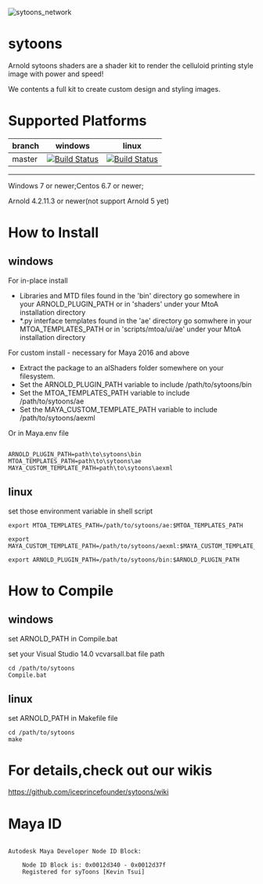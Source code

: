 
![sytoons_network](https://user-images.githubusercontent.com/16664056/50583144-8fb4ea80-0ea2-11e9-8f0b-49f2c1be6a64.png)

# sytoons

Arnold sytoons shaders are a shader kit to render the celluloid printing style image with power and speed!

We contents a full kit to create custom design and styling images.

# Supported Platforms

| branch | windows | linux |
| ----- | ------ | ------ |
| master | [![Build Status](https://travis-ci.org/iceprincefounder/sytoons.svg?branch=master)](https://travis-ci.org/iceprincefounder/sytoons) | [![Build Status](https://travis-ci.org/iceprincefounder/sytoons.svg?branch=master)](https://travis-ci.org/iceprincefounder/sytoons) |

----

Windows 7 or newer;Centos 6.7 or newer;

Arnold 4.2.11.3 or newer(not support Arnold 5 yet)



# How to Install

## windows

For in-place install
- Libraries and MTD files found in the 'bin' directory go somewhere in your ARNOLD_PLUGIN_PATH or in 'shaders' under your MtoA installation directory
- *.py interface templates found in the 'ae' directory go somwhere in your MTOA_TEMPLATES_PATH or in 'scripts/mtoa/ui/ae' under your MtoA installation directory

For custom install - necessary for Maya 2016 and above
- Extract the package to an alShaders folder somewhere on your filesystem.
- Set the ARNOLD_PLUGIN_PATH variable to include /path/to/sytoons/bin
- Set the MTOA_TEMPLATES_PATH variable to include /path/to/sytoons/ae
- Set the MAYA_CUSTOM_TEMPLATE_PATH variable to include /path/to/sytoons/aexml

Or in Maya.env file

```

ARNOLD_PLUGIN_PATH=path\to\sytoons\bin
MTOA_TEMPLATES_PATH=path\to\sytoons\ae
MAYA_CUSTOM_TEMPLATE_PATH=path\to\sytoons\aexml

```

## linux

set those environment variable in shell script

```
export MTOA_TEMPLATES_PATH=/path/to/sytoons/ae:$MTOA_TEMPLATES_PATH

export MAYA_CUSTOM_TEMPLATE_PATH=/path/to/sytoons/aexml:$MAYA_CUSTOM_TEMPLATE_PATH

export ARNOLD_PLUGIN_PATH=/path/to/sytoons/bin:$ARNOLD_PLUGIN_PATH
```


# How to Compile

## windows

set ARNOLD_PATH in Compile.bat

set your Visual Studio 14.0 vcvarsall.bat file path

```
cd /path/to/sytoons
Compile.bat
```

## linux

set ARNOLD_PATH in Makefile file

```
cd /path/to/sytoons
make 
```

# For details,check out our wikis

https://github.com/iceprincefounder/sytoons/wiki

# Maya ID

```

Autodesk Maya Developer Node ID Block:

    Node ID Block is: 0x0012d340 - 0x0012d37f
    Registered for syToons [Kevin Tsui]

```
